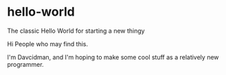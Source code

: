 # hello-world
The classic Hello World for starting a new thingy

Hi People who may find this.

I'm Davcidman, and I'm hoping to make some cool stuff as a relatively new programmer.
